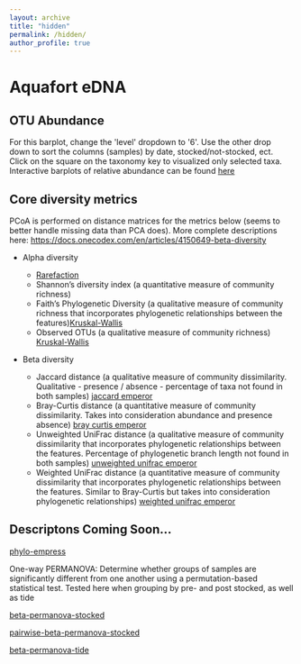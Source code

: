 ```yaml
---
layout: archive
title: "hidden"
permalink: /hidden/
author_profile: true
---
```


# Aquafort eDNA 

## OTU Abundance 
For this barplot, change the 'level' dropdown to '6'. Use the other drop down to sort the columns (samples) by date, stocked/not-stocked, ect. Click on the square on the taxonomy key to visualized only selected taxa. Interactive barplots of relative abundance can be found [here](https://view.qiime2.org/visualization/?src=https://jthmiller.github.io/files/results/aquafort/Coogan_taxa-barplot.qzv)


## Core diversity metrics 
PCoA is performed on distance matrices for the metrics below (seems to better handle missing data than PCA does). 
More complete descriptions here: https://docs.onecodex.com/en/articles/4150649-beta-diversity

* Alpha diversity 
    * [Rarefaction](https://view.qiime2.org/visualization/?src=https://jthmiller.github.io/files/results/aquafort/alpha-rarefaction.qzv)
    * Shannon’s diversity index (a quantitative measure of community richness)  
    * Faith’s Phylogenetic Diversity (a qualitative measure of community richness that incorporates phylogenetic relationships between the features)[Kruskal-Wallis](https://view.qiime2.org/visualization/?src=https://jthmiller.github.io/files/results/aquafort/faith_pd_alpha-group-significance.qzv)
    * Observed OTUs (a qualitative measure of community richness) [Kruskal-Wallis](https://view.qiime2.org/visualization/?src=https://jthmiller.github.io/files/results/aquafort/alpha-group-sig-obs-feats.qzv)
    
* Beta diversity
    * Jaccard distance (a qualitative measure of community dissimilarity. Qualitative - presence / absence - percentage of taxa not found in both samples) [jaccard emperor](https://view.qiime2.org/visualization/?src=https://jthmiller.github.io/files/results/aquafort/jaccard_emperor.qzv)
    * Bray-Curtis distance (a quantitative measure of community dissimilarity. Takes into consideration abundance and presence absence) [bray curtis emperor](https://view.qiime2.org/visualization/?src=https://jthmiller.github.io/files/results/aquafort/bray_curtis_emperor.qzv)
    * Unweighted UniFrac distance (a qualitative measure of community dissimilarity that incorporates phylogenetic relationships between the features. Percentage of phylogenetic branch length not found in both samples)
    [unweighted unifrac emperor](https://view.qiime2.org/visualization/?src=https://jthmiller.github.io/files/results/aquafort/unweighted_unifrac_emperor.qzv)
    * Weighted UniFrac distance (a quantitative measure of community dissimilarity that incorporates phylogenetic relationships between the features. Similar to Bray-Curtis but takes into consideration phylogenetic relationships)
    [weighted unifrac emperor](https://view.qiime2.org/visualization/?src=https://jthmiller.github.io/files/results/aquafort/weighted_unifrac_emperor.qzv)

## Descriptons Coming Soon...
[phylo-empress](https://view.qiime2.org/visualization/?src=https://jthmiller.github.io/files/results/aquafort/phylo-empress.qzv)


One-way PERMANOVA: Determine whether groups of samples are significantly different from one another using a permutation-based statistical test. Tested here when grouping by pre- and post stocked, as well as tide

[beta-permanova-stocked](https://view.qiime2.org/visualization/?src=https://jthmiller.github.io/files/results/aquafort/phylo-stocked_significance.qzv)

[pairwise-beta-permanova-stocked](https://view.qiime2.org/visualization/?src=https://jthmiller.github.io/files/results/aquafort/pairwise_phylo-stocked_significance.qzv)

[beta-permanova-tide](https://view.qiime2.org/visualization/?src=https://jthmiller.github.io/files/results/aquafort/phylo-tide_significance.qzv)








